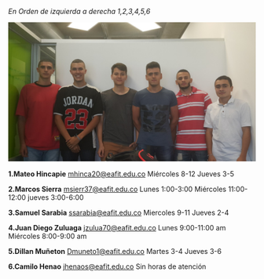 _En Orden de izquierda a derecha 1,2,3,4,5,6_

![Monitores](/aux/img/monitores.jpg)

**1.Mateo Hincapie**
mhinca20@eafit.edu.co
Miércoles 8-12
Jueves       3-5

**2.Marcos Sierra**
msierr37@eafit.edu.co
Lunes 1:00-3:00
Miércoles 11:00-12:00
jueves 3:00-6:00

**3.Samuel Sarabia**
ssarabia@eafit.edu.co
Miercoles 9-11
Jueves 2-4

**4.Juan Diego Zuluaga**
jzulua70@eafit.edu.co
Lunes 9:00-11:00 am
Miércoles 8:00-9:00 am

**5.Dillan Muñeton**
Dmuneto1@eafit.edu.co
Martes 3-4
Jueves 3-6

**6.Camilo Henao**
jhenaos@eafit.edu.co
Sin horas de atención
